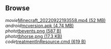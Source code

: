 ## Browse
<div class="filedownload-container"><i class="material-icons">movie</i><a href="./Minecraft_20220922193558.mp4">Minecraft_20220922193558.mp4 (52 MB)</a></div>
<div class="filedownload-container"><i class="material-icons">android</i><a href="./mcversion.apk">mcversion.apk (4.74 MB)</a></div>
<div class="filedownload-container"><i class="material-icons">photo</i><a href="./tbevents.png">tbevents.png (587 B)</a></div>
<div class="filedownload-container"><i class="material-icons">photo</i><a href="./tbhorse.png">tbhorse.png (17.3 KB)</a></div>
<div class="filedownload-container"><i class="material-icons">code</i><a href="./treatmentInResource.cmd">treatmentInResource.cmd (619 B)</a></div>
